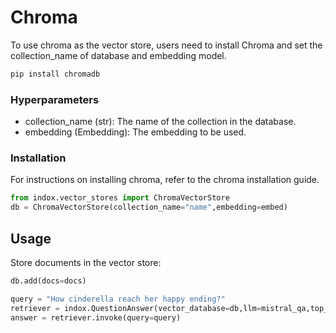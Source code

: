 # Chroma

To use chroma as the vector store, users need to install Chroma and
set the collection_name of database and embedding model.

```python
pip install chromadb
```

### Hyperparameters
- collection_name (str): The name of the collection in the database.
- embedding (Embedding): The embedding to be used.

### Installation

For instructions on installing chroma, refer to the chroma
installation guide.

``` python
from indox.vector_stores import ChromaVectorStore
db = ChromaVectorStore(collection_name="name",embedding=embed)
```

## Usage

Store documents in the vector store:

``` python
db.add(docs=docs)
```

``` python
query = "How cinderella reach her happy ending?"
retriever = indox.QuestionAnswer(vector_database=db,llm=mistral_qa,top_k=5, document_relevancy_filter=True)
answer = retriever.invoke(query=query)
```

